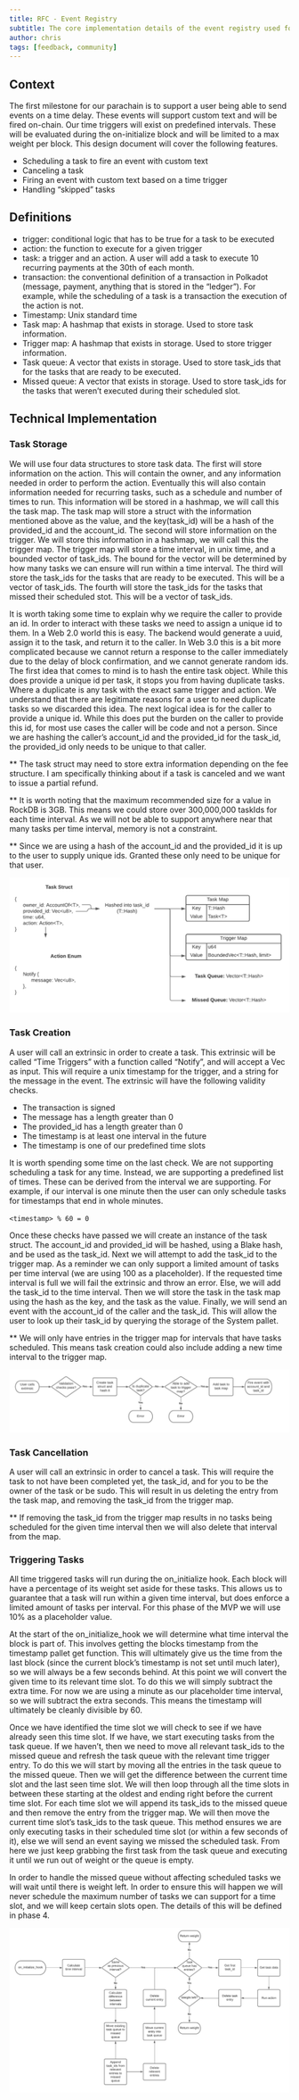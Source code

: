```yaml
---
title: RFC - Event Registry
subtitle: The core implementation details of the event registry used for time-based triggers.
author: chris
tags: [feedback, community]
---
```


## Context
The first milestone for our parachain is to support a user being able to send events on a time delay. These events will support custom text and will be fired on-chain. Our time triggers will exist on predefined intervals. These will be evaluated during the on-initialize block and will be limited to a max weight per block. This design document will cover the following features.

- Scheduling a task to fire an event with custom text
- Canceling a task
- Firing an event with custom text based on a time trigger
- Handling “skipped” tasks

## Definitions
- trigger: conditional logic that has to be true for a task to be executed
- action: the function to execute for a given trigger
- task: a trigger and an action. A user will add a task to execute 10 recurring payments at the 30th of each month.
- transaction: the conventional definition of a transaction in Polkadot (message, payment, anything that is stored in the “ledger”). For example, while the scheduling of a task is a transaction the execution of the action is not.
- Timestamp: Unix standard time
- Task map: A hashmap that exists in storage. Used to store task information.
- Trigger map: A hashmap that exists in storage. Used to store trigger information.
- Task queue: A vector that exists in storage. Used to store task_ids that for the tasks that are ready to be executed.
- Missed queue: A vector that exists in storage. Used to store task_ids for the tasks that weren’t executed during their scheduled slot.

## Technical Implementation
### Task Storage
We will use four data structures to store task data. The first will store information on the action. 
This will contain the owner, and any information needed in order to perform the action. Eventually this will also contain information needed for recurring tasks, such as a schedule and number of times to run. This information will be stored in a hashmap, we will call this the task map. The task map will store a struct with the information mentioned above as the value, and the key(task_id) will be a hash of the provided_id and the account_id. The second will store information on the trigger. We will store this information in a hashmap, we will call this the trigger map. The trigger map will store a time interval, in unix time, and a bounded vector of task_ids. The bound for the vector will be determined by how many tasks we can ensure will run within a time interval. The third will store the task_ids for the tasks that are ready to be executed. This will be a vector of task_ids. The fourth will store the task_ids for the tasks that missed their scheduled stot. This will be a vector of task_ids.

It is worth taking some time to explain why we require the caller to provide an id. In order to interact with these tasks we need to assign a unique id to them. In a Web 2.0 world this is easy. The backend would generate a uuid, assign it to the task, and return it to the caller. In Web 3.0 this is a bit more complicated because we cannot return a response to the caller immediately due to the delay of block confirmation, and we cannot generate random ids. The first idea that comes to mind is to hash the entire task object. While this does provide a unique id per task, it stops you from having duplicate tasks. Where a duplicate is any task with the exact same trigger and action. We understand that there are legitimate reasons for a user to need duplicate tasks so we discarded this idea. The next logical idea is for the caller to provide a unique id. While this does put the burden on the caller to provide this id, for most use cases the caller will be code and not a person. Since we are hashing the caller’s account_id and the provided_id for the task_id, the provided_id only needs to be unique to that caller.

** The task struct may need to store extra information depending on the fee structure. I am specifically thinking about if a task is canceled and we want to issue a partial refund. 

** It is worth noting that the maximum recommended size for a value in RockDB is 3GB. This means we could store over 300,000,000 taskIds for each time interval. As we will not be able to support anywhere near that many tasks per time interval, memory is not a constraint.

** Since we are using a hash of the account_id and the provided_id it is up to the user to supply unique ids. Granted these only need to be unique for that user.

![task-struct](../assets/img/rfc/task-struct.png)

### Task Creation
A user will call an extrinsic in order to create a task. This extrinsic will be called “Time Triggers” with a function called “Notify”, and will accept a Vec<u8> as input. This will require a unix timestamp for the trigger, and a string for the message in the event. The extrinsic will have the following validity checks.

- The transaction is signed
- The message has a length greater than 0
- The provided_id has a length greater than 0
- The timestamp is at least one interval in the future
- The timestamp is one of our predefined time slots

It is worth spending some time on the last check. We are not supporting scheduling a task for any time. Instead, we are supporting a predefined list of times. These can be derived from the interval we are supporting. For example, if our interval is one minute then the user can only schedule tasks for timestamps that end in whole minutes. 

`<timestamp> % 60 = 0`

Once these checks have passed we will create an instance of the task struct. The account_id and provided_id will be hashed, using a Blake hash, and be used as the task_id. Next we will attempt to add the task_id to the trigger map. As a reminder we can only support a limited amount of tasks per time interval (we are using 100 as a placeholder). If the requested time interval is full we will fail the extrinsic and throw an error. Else, we will add the task_id to the time interval. Then we will store the task in the task map using the hash as the key, and the task as the value. Finally, we will send an event with the account_id of the caller and the task_id. This will allow the user to look up their task_id by querying the storage of the System pallet.

** We will only have entries in the trigger map for intervals that have tasks scheduled. This means task creation could also include adding a new time interval to the trigger map.

![extrinsic-flow](../assets/img/rfc/extrinsic-flow.png)

### Task Cancellation
A user will call an extrinsic in order to cancel a task. This will require the task to not have been completed yet, the task_id, and for you to be the owner of the task or be sudo. This will result in us deleting the entry from the task map, and removing the task_id from the trigger map.

** If removing the task_id from the trigger map results in no tasks being scheduled for the given time interval then we will also delete that interval from the map.


### Triggering Tasks
All time triggered tasks will run during the on_initialize hook. Each block will have a percentage of its weight set aside for these tasks. This allows us to guarantee that a task will run within a given time interval, but does enforce a limited amount of tasks per interval. For this phase of the MVP we will use 10% as a placeholder value.

At the start of the on_initialize_hook we will determine what time interval the block is part of. This involves getting the blocks timestamp from the timestamp pallet get function. This will ultimately give us the time from the last block (since the current block’s timestamp is not set until much later), so we will always be a few seconds behind. At this point we will convert the given time to its relevant time slot. To do this we will simply subtract the extra time. For now we are using a minute as our placeholder time interval, so we will subtract the extra seconds. This means the timestamp will ultimately be cleanly divisible by 60. 

Once we have identified the time slot we will check to see if we have already seen this time slot. If we have, we start executing tasks from the task queue. If we haven’t, then we need to move all relevant task_ids to the missed queue and refresh the task queue with the relevant time trigger entry. To do this we will start by moving all the entries in the task queue to the missed queue. Then we will get the difference between the current time slot and the last seen time slot. We will then loop through all the time slots in between these starting at the oldest and ending right before the current time slot. For each time slot we will append its task_ids to the missed queue and then remove the entry from the trigger map. We will then move the current time slot’s task_ids to the task queue. This method ensures we are only executing tasks in their scheduled time slot (or within a few seconds of it), else we will send an event saying we missed the scheduled task. From here we just keep grabbing the first task from the task queue and executing it until we run out of weight or the queue is empty. 

In order to handle the missed queue without affecting scheduled tasks we will wait until there is weight left. In order to ensure this will happen we will never schedule the maximum number of tasks we can support for a time slot, and we will keep certain slots open. The details of this will be defined in phase 4.

![on-initialize-hook](../assets/img/rfc/on-initialize-hook.png)
